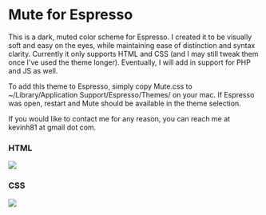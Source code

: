Mute for Espresso
=================

This is a dark, muted color scheme for Espresso. I created it to be visually soft and easy on the eyes, while maintaining ease of distinction and syntax clarity. Currently it only supports HTML and CSS (and I may still tweak them once I've used the theme longer). Eventually, I will add in support for PHP and JS as well.

To add this theme to Espresso, simply copy Mute.css to ~/Library/Application Support/Espresso/Themes/ on your mac. If Espresso was open, restart and Mute should be available in the theme selection.

If you would like to contact me for any reason, you can reach me at kevinh81 at gmail dot com.

<h3>HTML</h3>

<img src="http://i32.photobucket.com/albums/d46/kevin_hamil/mute-html.jpg" border="0"/>

<h3>CSS</h3>

<img src="http://i32.photobucket.com/albums/d46/kevin_hamil/mute-css.jpg" border="0" />
